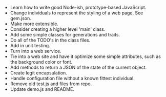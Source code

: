 * Learn how to write good Node-ish, prototype-based JavaScript.
* Change individuals to represent the styling of a web page. See gem.json.
* Make more extensible.
* Consider creating a higher level 'main' class.
* Add some simple classes for generations and traits.
* Do all of the TODO's in the class files.
* Add in unit testing.
* Turn into a web service.
* Tie into a web site and have it optimize some simple attributes, such as the background color or font.
* Add methods to return a JSON of the state of the current object.
* Create legit encapsulation.
* Handle configuration file without a known fittest individual.
* Remove old test.js and files from repo.
* Update demo.js and README.